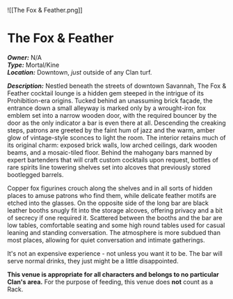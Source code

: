 ![[The Fox & Feather.png]]
# The Fox & Feather

***Owner:*** N/A  
***Type:*** Mortal/Kine  
***Location:***  Downtown, *just* outside of any Clan turf.  

***Description:***
Nestled beneath the streets of downtown Savannah, The Fox & Feather cocktail lounge is a hidden gem steeped in the intrigue of its Prohibition-era origins. Tucked behind an unassuming brick façade, the entrance down a small alleyway is marked only by a wrought-iron fox emblem set into a narrow wooden door, with the required bouncer by the door as the only indicator a bar is even there at all. Descending the creaking steps, patrons are greeted by the faint hum of jazz and the warm, amber glow of vintage-style sconces to light the room. The interior retains much of its original charm: exposed brick walls, low arched ceilings, dark wooden beams, and a mosaic-tiled floor. Behind the mahogany bars manned by expert bartenders that will craft custom cocktails upon request, bottles of rare spirits line towering shelves set into alcoves that previously stored bootlegged barrels.

Copper fox figurines crouch along the shelves and in all sorts of hidden places to amuse patrons who find them, while delicate feather motifs are etched into the glasses. On the opposite side of the long bar are black leather booths snugly fit into the storage alcoves, offering privacy and a bit of secrecy if one required it. Scattered between the booths and the bar are low tables, comfortable seating and some high round tables used for casual leaning and standing conversation. The atmosphere is more subdued than most places, allowing for quiet conversation and intimate gatherings. 

 It's not an expensive experience - not unless you want it to be. The bar will serve normal drinks, they just might be a little disappointed. 

**This venue is appropriate for all characters and belongs to no particular Clan's area.**
	For the purpose of feeding, this venue does **not** count as a Rack.